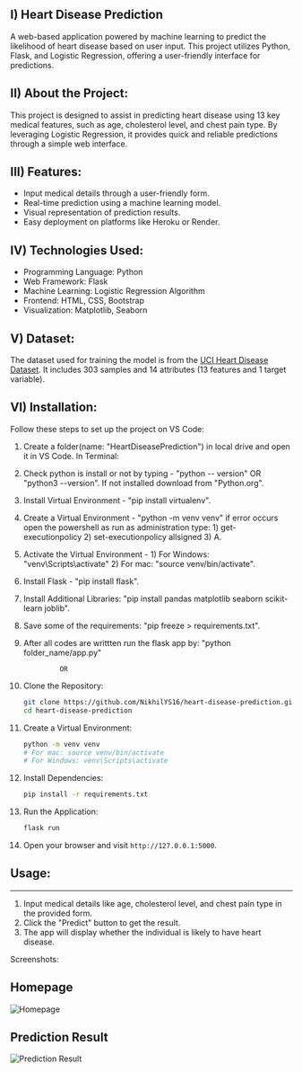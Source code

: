 I) Heart Disease Prediction
   ------------------------
  A web-based application powered by machine learning to predict the likelihood of heart disease based on user input. This project utilizes Python, Flask, and Logistic Regression, offering a user-friendly interface for predictions.

II) About the Project:
  ------------------
  This project is designed to assist in predicting heart disease using 13 key medical features, such as age, cholesterol level, and chest pain type. By leveraging Logistic Regression, it provides quick and reliable predictions through a simple web interface.

III) Features:
  ---------
  - Input medical details through a user-friendly form.
  - Real-time prediction using a machine learning model.
  - Visual representation of prediction results.
  - Easy deployment on platforms like Heroku or Render.

IV) Technologies Used:
  ------------------
  - Programming Language: Python
  - Web Framework: Flask
  - Machine Learning: Logistic Regression Algorithm
  - Frontend: HTML, CSS, Bootstrap
  - Visualization: Matplotlib, Seaborn

V) Dataset:
  -------
The dataset used for training the model is from the [UCI Heart Disease Dataset](https://archive.ics.uci.edu/ml/datasets/heart+Disease). It includes 303 samples and 14 attributes (13 features and 1 target variable).

VI) Installation:
  -------------
  Follow these steps to set up the project on VS Code:
  1. Create a folder(name: "HeartDiseasePrediction") in local drive and open it in VS Code.
  In Terminal:
  2. Check python is install or not by typing - "python -- version" OR "python3 --version". If not installed download from "Python.org".
  3. Install Virtual Environment - "pip install virtualenv".
  4. Create a Virtual Environment - "python -m venv venv" if error occurs open the powershell as run as administration type: 1) get-executionpolicy 2) set-executionpolicy allsigned 3) A.
  5. Activate the Virtual Environment - 1) For Windows: "venv\Scripts\activate" 2) For mac: "source venv/bin/activate".
  6. Install Flask - "pip install flask".
  7. Install Additional Libraries: "pip install pandas matplotlib seaborn scikit-learn joblib".
  8. Save some of the requirements: "pip freeze > requirements.txt".
  9. After all codes are writtten run the flask app by: "python folder_name/app.py"

                  OR

1. Clone the Repository:
   ```bash
   git clone https://github.com/NikhilYS16/heart-disease-prediction.git
   cd heart-disease-prediction
   ```

2. Create a Virtual Environment:
   ```bash
   python -m venv venv
   # For mac: source venv/bin/activate
   # For Windows: venv\Scripts\activate
   ```

3. Install Dependencies:
   ```bash
   pip install -r requirements.txt
   ```

4. Run the Application:
   ```bash
   flask run
   ```

5. Open your browser and visit `http://127.0.0.1:5000`.

## Usage:
---------
1. Input medical details like age, cholesterol level, and chest pain type in the provided form.
2. Click the "Predict" button to get the result.
3. The app will display whether the individual is likely to have heart disease.

Screenshots:
## Homepage
![Homepage](https://via.placeholder.com/800x400?text=Screenshot+of+Homepage)

## Prediction Result
![Prediction Result](https://via.placeholder.com/800x400?text=Screenshot+of+Prediction+Result)

